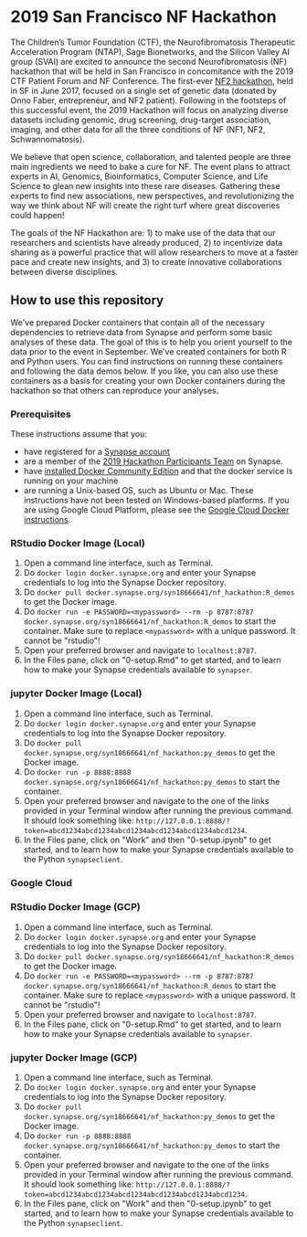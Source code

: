 # 2019 San Francisco NF Hackathon

The Children’s Tumor Foundation (CTF), the Neurofibromatosis Therapeutic Acceleration Program (NTAP), Sage Bionetworks, and the Silicon Valley AI group (SVAI) are excited to announce the second Neurofibromatosis (NF) hackathon that will be held in San Francisco in concomitance with the 2019 CTF Patient Forum and NF Conference.  The first-ever [NF2 hackathon](https://sv.ai/hackathon), held in SF in June 2017, focused on a single set of genetic data (donated by Onno Faber, entrepreneur, and NF2 patient). Following in the footsteps of this successful event, the 2019 Hackathon will focus on analyzing diverse datasets including genomic, drug screening, drug-target association, imaging, and other data for all the three conditions of NF (NF1, NF2, Schwannomatosis).
 
We believe that open science, collaboration, and talented people are three main ingredients we need to bake a cure for NF. The event plans to attract experts in AI, Genomics, Bioinformatics, Computer Science, and Life Science to glean new insights into these rare diseases.  Gathering these experts to find new associations, new perspectives, and revolutionizing the way we think about NF will create the right turf where great discoveries could happen! 
 
The goals of the NF Hackathon are: 1) to make use of the data that our researchers and scientists have already produced, 2) to incentivize data sharing as a powerful practice that will allow researchers to move at a faster pace and create new insights, and 3) to create innovative collaborations between diverse disciplines.

## How to use this repository

We've prepared Docker containers that contain all of the necessary dependencies to retrieve data from Synapse and perform some basic analyses of these data. The goal of this is to help you orient yourself to the data prior to the event in September.
We've created containers for both R and Python users. You can find instructions on running these containers and following the data demos below. 
If you like, you can also use these containers as a basis for creating your own Docker containers during the hackathon so that others can reproduce your analyses.

### Prerequisites 

These instructions assume that you:
* have registered for a [Synapse account](https://www.synapse.org/#!RegisterAccount:0) 
* are a member of the [2019 Hackathon Participants Team](https://www.synapse.org/#!Team:3389360) on Synapse. 
* have [installed Docker Community Edition](https://docs.docker.com/v17.12/install/) and that the docker service is running on your machine
* are running a Unix-based OS, such as Ubuntu or Mac. These instructions have not been tested on Windows-based platforms. If you are using Google Cloud Platform, please see the [Google Cloud Docker instructions](#google-cloud).

### RStudio Docker Image (Local)

1. Open a command line interface, such as Terminal. 
2. Do `docker login docker.synapse.org` and enter your Synapse credentials to log into the Synapse Docker repository.
3. Do `docker pull docker.synapse.org/syn18666641/nf_hackathon:R_demos` to get the Docker image. 
4. Do `docker run -e PASSWORD=<mypassword> --rm -p 8787:8787 docker.synapse.org/syn18666641/nf_hackathon:R_demos` to start the container. Make sure to replace `<mypassword>` with a unique password. It cannot be "rstudio"!
5. Open your preferred browser and navigate to `localhost:8787`. 
6. In the Files pane, click on "0-setup.Rmd" to get started, and to learn how to make your Synapse credentials available to `synapser`. 

### jupyter Docker Image (Local)

1. Open a command line interface, such as Terminal. 
2. Do `docker login docker.synapse.org` and enter your Synapse credentials to log into the Synapse Docker repository.
3. Do `docker pull docker.synapse.org/syn18666641/nf_hackathon:py_demos` to get the Docker image. 
4. Do `docker run -p 8888:8888 docker.synapse.org/syn18666641/nf_hackathon:py_demos` to start the container.
5. Open your preferred browser and navigate to the one of the links provided in your Terminal window after running the previous command. It should look something like: `http://127.0.0.1:8888/?token=abcd1234abcd1234abcd1234abcd1234abcd1234abcd1234`. 
6. In the Files pane, click on "Work" and then "0-setup.ipynb" to get started, and to learn how to make your Synapse credentials available to the Python `synapseclient`. 

### Google Cloud 


### RStudio Docker Image (GCP)

1. Open a command line interface, such as Terminal. 
2. Do `docker login docker.synapse.org` and enter your Synapse credentials to log into the Synapse Docker repository.
3. Do `docker pull docker.synapse.org/syn18666641/nf_hackathon:R_demos` to get the Docker image. 
4. Do `docker run -e PASSWORD=<mypassword> --rm -p 8787:8787 docker.synapse.org/syn18666641/nf_hackathon:R_demos` to start the container. Make sure to replace `<mypassword>` with a unique password. It cannot be "rstudio"!
5. Open your preferred browser and navigate to `localhost:8787`. 
6. In the Files pane, click on "0-setup.Rmd" to get started, and to learn how to make your Synapse credentials available to `synapser`. 

### jupyter Docker Image (GCP)

1. Open a command line interface, such as Terminal. 
2. Do `docker login docker.synapse.org` and enter your Synapse credentials to log into the Synapse Docker repository.
3. Do `docker pull docker.synapse.org/syn18666641/nf_hackathon:py_demos` to get the Docker image. 
4. Do `docker run -p 8888:8888 docker.synapse.org/syn18666641/nf_hackathon:py_demos` to start the container.
5. Open your preferred browser and navigate to the one of the links provided in your Terminal window after running the previous command. It should look something like: `http://127.0.0.1:8888/?token=abcd1234abcd1234abcd1234abcd1234abcd1234abcd1234`. 
6. In the Files pane, click on "Work" and then "0-setup.ipynb" to get started, and to learn how to make your Synapse credentials available to the Python `synapseclient`. 
